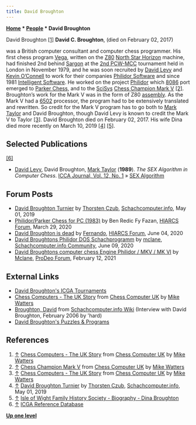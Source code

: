 ```yaml
---
title: David Broughton
---
```

**[Home](Home "Home") * [People](People "People") * David Broughton**

[](http://www.chesscomputeruk.com/html/chess_computers_-_the_uk_story.html) David Broughton <a id="cite-note-1" href="#cite-ref-1">[1]</a>
**David C. Broughton**, (died on February 02, 2017)

was a British computer consultant and computer chess programmer. His first chess program [Vega](Vega "Vega"), written on the [Z80](Z80 "Z80") [North Star Horizon](https://en.wikipedia.org/wiki/NorthStar_Horizon) machine, had finished 2nd behind [Sargon](Sargon "Sargon") at the [2nd PCW-MCC](PCW-MCC_1979 "PCW-MCC 1979") tournament held in London in November 1979, and he was soon recruited by [David Levy](David_Levy "David Levy") and [Kevin O’Connell](Kevin_O%E2%80%99Connell "Kevin O’Connell") to work for their companies [Philidor Software](Philidor_Software "Philidor Software") and since 1981 [Intelligent Software](Intelligent_Software "Intelligent Software"). He worked on the project [Philidor](Philidor "Philidor") which [8086](8086 "8086") port emerged to [Parker Chess](Parker_Chess "Parker Chess"), and to the [SciSys](Saitek "Saitek") [Chess Champion Mark V](Chess_Champion_Mark_V "Chess Champion Mark V") <a id="cite-note-2" href="#cite-ref-2">[2]</a>. Broughton’s work for the Mark V was in the form of Z80 [assembly](Assembly "Assembly"). As the Mark V had a [6502](6502 "6502") processor, the program had to be extensively translated and rewritten. So credit for the Mark V program has to go both to [Mark Taylor](Mark_Taylor "Mark Taylor") and David Broughton, though David Levy is known to credit the Mark V to Taylor <a id="cite-note-3" href="#cite-ref-3">[3]</a>. David Broughton died on February 02, 2017. His wife Dina died more recently on March 10, 2019 <a id="cite-note-4" href="#cite-ref-4">[4]</a> <a id="cite-note-5" href="#cite-ref-5">[5]</a>.

## Selected Publications

<a id="cite-note-6" href="#cite-ref-6">[6]</a>

- [David Levy](David_Levy "David Levy"), David Broughton, [Mark Taylor](Mark_Taylor "Mark Taylor") (**1989**). *The SEX Algorithm in Computer Chess*. [ICCA Journal, Vol. 12, No. 1](ICGA_Journal#12_1 "ICGA Journal") » [SEX Algorithm](SEX_Algorithm "SEX Algorithm")

## Forum Posts

- [David Broughton Turnier](https://www.schachcomputer.info/forum/showthread.php?t=5925) by [Thorsten Czub](Thorsten_Czub "Thorsten Czub"), [Schachcomputer.info](Computer_Chess_Forums "Computer Chess Forums"), May 01, 2019
- [Philidor/Parker Chess for PC (1983)](https://www.hiarcs.net/forums/viewtopic.php?t=9941) by Ben Redic Fy Fazan, [HIARCS Forum](Computer_Chess_Forums "Computer Chess Forums"), March 29, 2020
- [David Broughton is dead](https://www.hiarcs.net/forums/viewtopic.php?t=10011) by [Fernando](Fernando_Villegas "Fernando Villegas"), [HIARCS Forum](Computer_Chess_Forums "Computer Chess Forums"), June 04, 2020
- [David Broughtons Philidor DOS Schachprogramm](https://www.schachcomputer.info/forum/showthread.php?t=6209) by [mclane](Thorsten_Czub "Thorsten Czub"), [Schachcomputer.info Community](Computer_Chess_Forums "Computer Chess Forums"), June 09, 2020
- [David Broughtons computer chess Engine Philidor / MKV / MK VI](https://prodeo.actieforum.com/t256-david-broughtons-computer-chess-engine-philidor-mkv-mk-vi) by [Mclane](Thorsten_Czub "Thorsten Czub"), [ProDeo Forum](Computer_Chess_Forums "Computer Chess Forums"), February 12, 2021

## External Links

- [David Broughton's ICGA Tournaments](https://www.game-ai-forum.org/icga-tournaments/person.php?id=430)
- [Chess Computers - The UK Story](http://www.chesscomputeruk.com/html/chess_computers_-_the_uk_story.html) from [Chess Computer UK](http://www.chesscomputeruk.com/index.html) by [Mike Watters](Mike_Watters "Mike Watters")
- [Broughton, David](http://www.schach-computer.info/wiki/index.php/Broughton,_David) from [Schachcomputer.info Wiki](http://www.schach-computer.info/wiki/index.php/Hauptseite_En) (Interview with David Broughton, February 2006 by 'hard)
- [David Broughton's Puzzles & Programs](https://www.iwpcug.org/davidbro/)

## References

1. <a id="cite-ref-1" href="#cite-note-1">↑</a> [Chess Computers - The UK Story](http://www.chesscomputeruk.com/html/chess_computers_-_the_uk_story.html) from [Chess Computer UK](http://www.chesscomputeruk.com/index.html) by [Mike Watters](Mike_Watters "Mike Watters")
1. <a id="cite-ref-2" href="#cite-note-2">↑</a> [Chess Champion Mark V](http://www.chesscomputeruk.com/html/chess_champion_mark_v.html) from [Chess Computer UK](http://www.chesscomputeruk.com/index.html) by [Mike Watters](Mike_Watters "Mike Watters")
1. <a id="cite-ref-3" href="#cite-note-3">↑</a> [Chess Computers - The UK Story](http://www.chesscomputeruk.com/html/chess_computers_-_the_uk_story.html) from [Chess Computer UK](http://www.chesscomputeruk.com/index.html) by [Mike Watters](Mike_Watters "Mike Watters")
1. <a id="cite-ref-4" href="#cite-note-4">↑</a> [David Broughton Turnier](https://www.schachcomputer.info/forum/showthread.php?t=5925) by [Thorsten Czub](Thorsten_Czub "Thorsten Czub"), [Schachcomputer.info](Computer_Chess_Forums "Computer Chess Forums"), May 01, 2019
1. <a id="cite-ref-5" href="#cite-note-5">↑</a> [Isle of Wight Family History Society - Biography - Dina Broughton](https://www.isle-of-wight-fhs.co.uk/dina_broughton_biog.html)
1. <a id="cite-ref-6" href="#cite-note-6">↑</a> [ICGA Reference Database](ICGA_Journal#RefDB "ICGA Journal")

**[Up one level](People "People")**

